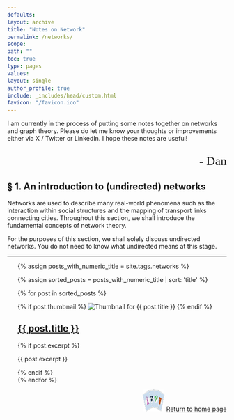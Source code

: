```yaml
---
defaults:
layout: archive
title: "Notes on Network"
permalink: /networks/
scope:
path: ""
toc: true
type: pages
values:
layout: single
author_profile: true
include: _includes/head/custom.html
favicon: "/favicon.ico"
---
```


I am currently in the process of putting some notes together on networks and graph theory. Please do let me know your thoughts or improvements either via X / Twitter or LinkedIn. I hope these notes are useful!
<p style="font-family: 'Brush Script MT', cursive; text-align: right; font-size: 28px;">- Dan</p>

## &sect; 1. An introduction to (undirected) networks

Networks are used to describe many real-world phenomena such as the interaction within social structures and the mapping of transport links connecting cities. Throughout this section, we shall introduce the fundamental concepts of network theory.

For the purposes of this section, we shall solely discuss undirected networks. You do not need to know what undirected means at this stage.

---

<ul>
{% assign posts_with_numeric_title = site.tags.networks %}

{% assign sorted_posts = posts_with_numeric_title | sort: 'title' %}

{% for post in sorted_posts %}
    <article class="post">
      <div class="post-content-thumbnail">
        {% if post.thumbnail %}
          <img src="{{ post.thumbnail }}" alt="Thumbnail for {{ post.title }}" class="post-thumbnail">
        {% endif %}
        <div class="post-content">
          <h2><a href="{{ post.url }}">{{ post.title }}</a></h2>
          {% if post.excerpt %}
            <p>{{ post.excerpt }}</p>
          {% endif %}
        </div>
      </div>
    </article>
{% endfor %}
</ul>

<div style="text-align: right;"> <img src="/assets/back_to_home_button.png" alt="custom emoji" width="50px" height="50px"> <a href="/">Return to home page</a> </div>

